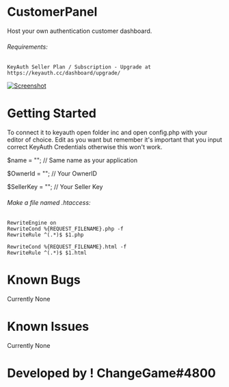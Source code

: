# CustomerPanel
Host your own authentication customer dashboard.

###### Requirements: 
```
KeyAuth Seller Plan / Subscription - Upgrade at https://keyauth.cc/dashboard/upgrade/
```


[![Screenshot](https://cdn.discordapp.com/attachments/1094772945664098335/1106698081325555844/ByChangeGame.gif)](https://discordapp.com/users/1094988511783964843)

# Getting Started
To connect it to keyauth open folder inc and open config.php with your editor of choice.
Edit as you want but remember it's important that you input correct KeyAuth Credentials
otherwise this won't work.

$name = ""; // Same name as your application

$OwnerId = ""; // Your OwnerID

$SellerKey = ""; // Your Seller Key

###### Make a file named .htaccess: 
```
RewriteEngine on
RewriteCond %{REQUEST_FILENAME}.php -f
RewriteRule ^(.*)$ $1.php

RewriteCond %{REQUEST_FILENAME}.html -f
RewriteRule ^(.*)$ $1.html
```

# Known Bugs
Currently None

# Known Issues
Currently None

# Developed by ! ChangeGame#4800
